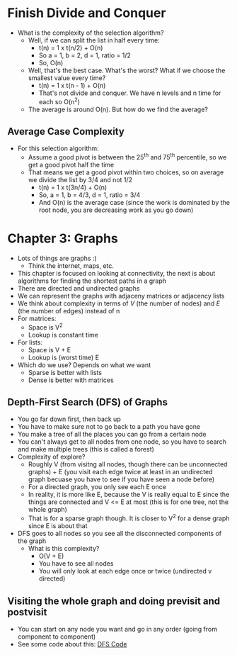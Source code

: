 # Finish Divide and Conquer

- What is the complexity of the selection algorithm?
    - Well, if we can split the list in half every time:
        - t(n) = 1 x t(n/2) + O(n)
        - So a = 1, b = 2, d = 1, ratio = 1/2
        - So, O(n)
    - Well, that's the best case. What's the worst? What if we choose the smallest value every time?
        - t(n) = 1 x t(n - 1) + O(n)
        - That's not divide and conquer. We have n levels and n time for each so O(n<sup>2</sup>)
    - The average is around O(n). But how do we find the average?

## Average Case Complexity

- For this selection algorithm:
    - Assume a good pivot is between the 25<sup>th</sup> and 75<sup>th</sup> percentile, so we get a good pivot half the time
    - That means we get a good pivot within two choices, so on average we divide the list by 3/4 and not 1/2
        - t(n) = 1 x t(3n/4) + O(n)
        - So, a = 1, b = 4/3, d = 1, ratio = 3/4
        - And O(n) is the average case (since the work is dominated by the root node, you are decreasing work as you go down)



# Chapter 3: Graphs

- Lots of things are graphs :)
    - Think the internet, maps, etc.
- This chapter is focused on looking at connectivity, the next is about algorithms for finding the shortest paths in a graph
- There are directed and undirected graphs
- We can represent the graphs with adjaceny matrices or adjacency lists
- We think about complexity in terms of <i>V</i> (the number of nodes) and <i>E</i> (the number of edges) instead of n
- For matrices:
    - Space is V<sup>2</sup>
    - Lookup is constant time
- For lists:
    - Space is V + E
    - Lookup is (worst time) E
- Which do we use? Depends on what we want
    - Sparse is better with lists
    - Dense is better with matrices


## Depth-First Search (DFS) of Graphs

- You go far down first, then back up
- You have to make sure not to go back to a path you have gone
- You make a tree of all the places you can go from a certain node
- You can't always get to all nodes from one node, so you have to search and make multiple trees (this is called a forest)
- Complexity of explore?
    - Roughly V (from visitng all nodes, though there can be unconnected graphs) + E (you visit each edge twice at least in an undirected graph becuase you have to see if you have seen a node before)
    - For a directed graph, you only see each E once
    - In reality, it is more like E, because the V is really equal to E since the things are connected and V <= E at most (this is for one tree, not the whole graph)
    - That is for a sparse graph though. It is closer to V<sup>2</sup> for a dense graph since E is about that
- DFS goes to all nodes so you see all the disconnected components of the graph
    - What is this complexity?
        - O(V + E)
        - You have to see all nodes
        - You will only look at each edge once or twice (undirected v directed)


## Visiting the whole graph and doing previsit and postvisit

- You can start on any node you want and go in any order (going from component to component)
- See some code about this: [DFS Code](../Codes/Jan30/py)
